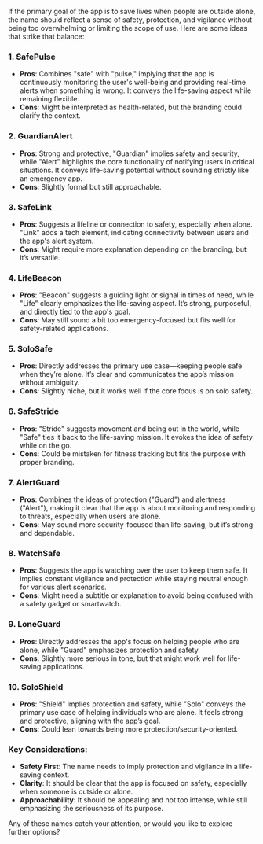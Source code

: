 If the primary goal of the app is to save lives when people are outside alone, the name should reflect a sense of safety, protection, and vigilance without being too overwhelming or limiting the scope of use. Here are some ideas that strike that balance:

### 1. **SafePulse**
   - **Pros**: Combines "safe" with "pulse," implying that the app is continuously monitoring the user's well-being and providing real-time alerts when something is wrong. It conveys the life-saving aspect while remaining flexible.
   - **Cons**: Might be interpreted as health-related, but the branding could clarify the context.

### 2. **GuardianAlert**
   - **Pros**: Strong and protective, "Guardian" implies safety and security, while "Alert" highlights the core functionality of notifying users in critical situations. It conveys life-saving potential without sounding strictly like an emergency app.
   - **Cons**: Slightly formal but still approachable.

### 3. **SafeLink**
   - **Pros**: Suggests a lifeline or connection to safety, especially when alone. "Link" adds a tech element, indicating connectivity between users and the app's alert system.
   - **Cons**: Might require more explanation depending on the branding, but it’s versatile.

### 4. **LifeBeacon**
   - **Pros**: "Beacon" suggests a guiding light or signal in times of need, while "Life" clearly emphasizes the life-saving aspect. It’s strong, purposeful, and directly tied to the app's goal.
   - **Cons**: May still sound a bit too emergency-focused but fits well for safety-related applications.

### 5. **SoloSafe**
   - **Pros**: Directly addresses the primary use case—keeping people safe when they’re alone. It’s clear and communicates the app’s mission without ambiguity.
   - **Cons**: Slightly niche, but it works well if the core focus is on solo safety.

### 6. **SafeStride**
   - **Pros**: "Stride" suggests movement and being out in the world, while "Safe" ties it back to the life-saving mission. It evokes the idea of safety while on the go.
   - **Cons**: Could be mistaken for fitness tracking but fits the purpose with proper branding.

### 7. **AlertGuard**
   - **Pros**: Combines the ideas of protection ("Guard") and alertness ("Alert"), making it clear that the app is about monitoring and responding to threats, especially when users are alone.
   - **Cons**: May sound more security-focused than life-saving, but it’s strong and dependable.

### 8. **WatchSafe**
   - **Pros**: Suggests the app is watching over the user to keep them safe. It implies constant vigilance and protection while staying neutral enough for various alert scenarios.
   - **Cons**: Might need a subtitle or explanation to avoid being confused with a safety gadget or smartwatch.

### 9. **LoneGuard**
   - **Pros**: Directly addresses the app's focus on helping people who are alone, while "Guard" emphasizes protection and safety.
   - **Cons**: Slightly more serious in tone, but that might work well for life-saving applications.

### 10. **SoloShield**
   - **Pros**: "Shield" implies protection and safety, while "Solo" conveys the primary use case of helping individuals who are alone. It feels strong and protective, aligning with the app’s goal.
   - **Cons**: Could lean towards being more protection/security-oriented.

### Key Considerations:
- **Safety First**: The name needs to imply protection and vigilance in a life-saving context.
- **Clarity**: It should be clear that the app is focused on safety, especially when someone is outside or alone.
- **Approachability**: It should be appealing and not too intense, while still emphasizing the seriousness of its purpose.

Any of these names catch your attention, or would you like to explore further options?